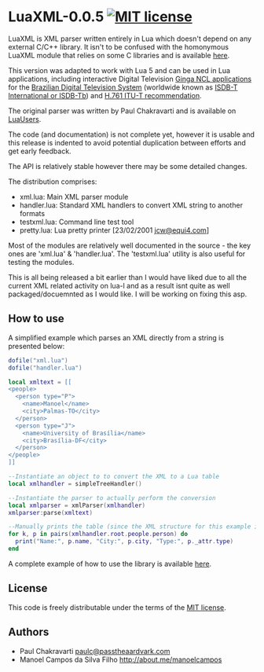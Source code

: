 
# LuaXML-0.0.5 [![MIT license](http://img.shields.io/badge/license-MIT-brightgreen.svg)](http://opensource.org/licenses/MIT)

LuaXML is XML parser written entirely in Lua which doesn't depend on any external C/C++ library. 
It isn't to be confused with the homonymous LuaXML module that relies on some C libraries and is available [here](https://github.com/LuaDist/luaxml).

This version was adapted to work with Lua 5 and can be used in Lua applications, including
interactive Digital Television [Ginga NCL applications](http://gingancl.org.br/en) for the [Brazilian Digital Television System](http://forumsbtvd.org.br) 
(worldwide known as [ISDB-T International or ISDB-Tb](https://en.wikipedia.org/wiki/ISDB-T_International)) and [H.761 ITU-T recommendation](https://www.itu.int/rec/T-REC-H.761).

The original parser was written by Paul Chakravarti and is available on [LuaUsers](http://lua-users.org/wiki/LuaXml).

The code (and documentation) is not complete yet, however it is usable and this release is indented to avoid potential duplication between efforts and get early feedback.

The API is relatively stable however there may be some detailed changes.

The distribution comprises:

- xml.lua: Main XML parser module
- handler.lua: Standard XML handlers to convert XML string to another formats
- testxml.lua: Command line test tool
- pretty.lua: Lua pretty printer [23/02/2001 jcw@equi4.com]

Most of the modules are relatively well documented in the source - the key ones are 'xml.lua' & 'handler.lua'. The 'testxml.lua' utility is also useful for testing the modules.

This is all being released a bit earlier than I would have liked due to all the current XML related activity on lua-l and as a result isnt
quite as well packaged/docuemnted as I would like. I will be working on fixing this asp.

How to use
----------
A simplified example which parses an XML directly from a string is presented below:

```lua
dofile("xml.lua")
dofile("handler.lua")

local xmltext = [[
<people>
  <person type="P">
    <name>Manoel</name>
    <city>Palmas-TO</city>
  </person>
  <person type="J">
    <name>University of Brasília</name>
    <city>Brasília-DF</city>
  </person>  
</people>    
]]

--Instantiate an object to to convert the XML to a Lua table
local xmlhandler = simpleTreeHandler()

--Instantiate the parser to actually perform the conversion
local xmlparser = xmlParser(xmlhandler)
xmlparser:parse(xmltext)

--Manually prints the table (since the XML structure for this example is previously known)
for k, p in pairs(xmlhandler.root.people.person) do
  print("Name:", p.name, "City:", p.city, "Type:", p._attr.type)
end
```

A complete example of how to use the library is available [here](example). 

License
-------
This code is freely distributable under the terms of the [MIT license](LICENSE).

Authors
-------
  - Paul Chakravarti paulc@passtheaardvark.com
  - Manoel Campos da Silva Filho http://about.me/manoelcampos
